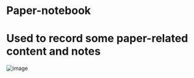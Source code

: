 # Paper-notebook
# Used to record some paper-related content and notes
![image](https://github.com/Ice-iron/Paper-notebook.git/best.jpg)

